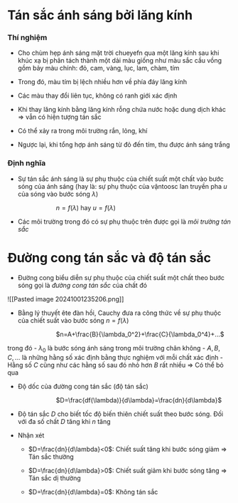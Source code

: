 
# Tán sắc ánh sáng bởi lăng kính

### Thí nghiệm

- Cho chùm hẹp ánh sáng mặt trời chueyefn qua một lăng kính sau khi khúc xạ bị phân tách thành một dải màu giống như màu sắc cầu vồng gồm bảy màu chính: đỏ, cam, vàng, lục, lam, chàm, tím
- Trong đó, màu tím bị lệch nhiều hơn về phía đáy lăng kính
- Các màu thay đổi liên tục, không có ranh giới xác định

- Khi thay lăng kính bằng lăng kính rỗng chứa nước hoặc dung dịch khác $\Rightarrow$ vẫn có hiện tượng tán sắc

- Có thể xảy ra trong môi trường rắn, lỏng, khí

- Ngược lại, khi tổng hợp ánh sáng từ đỏ đến tím, thu được ánh sáng trắng

### Định nghĩa

- Sự tán sắc ánh sáng là sự phụ thuộc của chiết suất một chất vào bước sóng của ánh sáng (hay là: sự phụ thuộc của vậntoosc lan truyền pha $u$ của sóng vào bước sóng $\lambda$)

$\hspace{3cm}$$n=f(\lambda)$   hay   $u=f(\lambda)$

- Các môi trường trong đó có sự phụ thuộc trên được gọi là *môi trường tán sắc*

# Đường cong tán sắc và độ tán sắc

- Đường cong biểu diễn sự phụ thuộc của chiết suất một chất theo bước sóng gọi là *đường cong tán sắc* của chất đó

![[Pasted image 20241001235206.png]]

- Bằng lý thuyết ête đàn hồi, Cauchy đưa ra công thức về sự phụ thuộc của chiết suất vào bước sóng $n=f(\lambda)$

$\hspace{3cm}$$n=A+\frac{B}{\lambda_0^2}+\frac{C}{\lambda_0^4}+...$ 

trong đó 
	- $\lambda_0$ là bước sóng ánh sáng trong môi trường chân không 
	- $A,B,C,...$ là những hằng số xác định bằng thực nghiệm với mỗi chất xác định
	- Hằng số $C$ cũng như các hằng số sau đó nhỏ hơn $B$ rất nhiều $\Rightarrow$ Có thể bỏ qua

- Độ dốc của đường cong tán sắc (độ tán sắc)

$\hspace{3cm}$$D=\frac{df(\lambda)}{d\lambda}=\frac{dn}{d\lambda}$ 

- Độ tán sắc $D$ cho biết tốc độ biến thiên chiết suất theo bước sóng. Đối với đa số chất $D$ tăng khi $n$ tăng

- Nhận xét

	- $D=\frac{dn}{d\lambda}<0$: Chiết suất tăng khi bước sóng giảm $\Rightarrow$ Tán sắc thường

	- $D=\frac{dn}{d\lambda}>0$: Chiết suất giảm khi bước sóng tăng $\Rightarrow$ Tán sắc dị thường

	- $D=\frac{dn}{d\lambda}=0$: Không tán sắc
